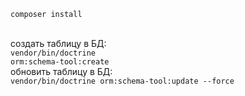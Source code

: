 <code>composer install</code><br><br>

создать таблицу в БД:<br>
<code>vendor/bin/doctrine orm:schema-tool:create</code><br>
обновить таблицу в БД:<br>
<code>vendor/bin/doctrine orm:schema-tool:update --force</code><br>